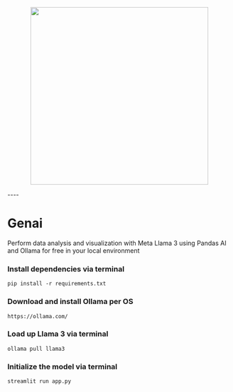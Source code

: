 <p align="center">
  <img src="https://github.com/jonatng/genai/artifical_intelligence.jpeg" width="400"/>
</p>
----

# Genai
Perform data analysis and visualization with Meta Llama 3 using Pandas AI and Ollama for free in your local environment

### Install dependencies via terminal
```
pip install -r requirements.txt 
```

### Download and install Ollama per OS
```
https://ollama.com/ 
```

### Load up Llama 3 via terminal
```
ollama pull llama3
```

### Initialize the model via terminal
```
streamlit run app.py
```